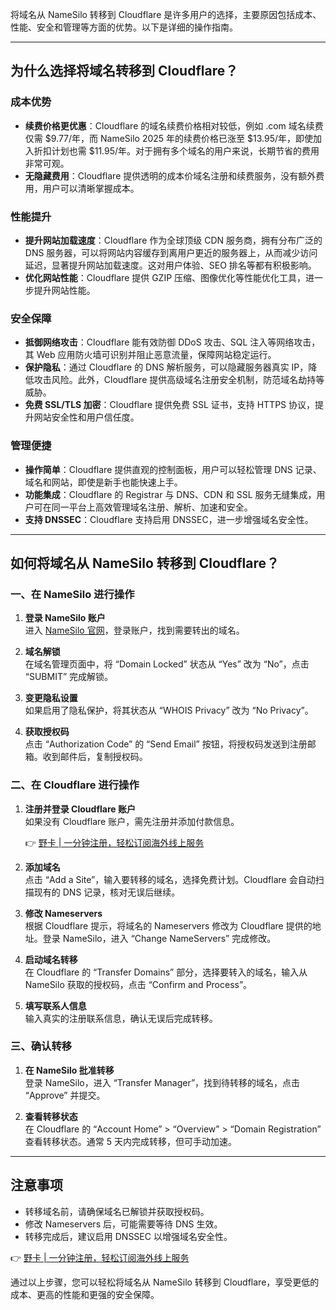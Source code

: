 将域名从 NameSilo 转移到 Cloudflare 是许多用户的选择，主要原因包括成本、性能、安全和管理等方面的优势。以下是详细的操作指南。

---

## 为什么选择将域名转移到 Cloudflare？

### 成本优势

- **续费价格更优惠**：Cloudflare 的域名续费价格相对较低，例如 .com 域名续费仅需 $9.77/年，而 NameSilo 2025 年的续费价格已涨至 $13.95/年，即使加入折扣计划也需 $11.95/年。对于拥有多个域名的用户来说，长期节省的费用非常可观。
- **无隐藏费用**：Cloudflare 提供透明的成本价域名注册和续费服务，没有额外费用，用户可以清晰掌握成本。

### 性能提升

- **提升网站加载速度**：Cloudflare 作为全球顶级 CDN 服务商，拥有分布广泛的 DNS 服务器，可以将网站内容缓存到离用户更近的服务器上，从而减少访问延迟，显著提升网站加载速度。这对用户体验、SEO 排名等都有积极影响。
- **优化网站性能**：Cloudflare 提供 GZIP 压缩、图像优化等性能优化工具，进一步提升网站性能。

### 安全保障

- **抵御网络攻击**：Cloudflare 能有效防御 DDoS 攻击、SQL 注入等网络攻击，其 Web 应用防火墙可识别并阻止恶意流量，保障网站稳定运行。
- **保护隐私**：通过 Cloudflare 的 DNS 解析服务，可以隐藏服务器真实 IP，降低攻击风险。此外，Cloudflare 提供高级域名注册安全机制，防范域名劫持等威胁。
- **免费 SSL/TLS 加密**：Cloudflare 提供免费 SSL 证书，支持 HTTPS 协议，提升网站安全性和用户信任度。

### 管理便捷

- **操作简单**：Cloudflare 提供直观的控制面板，用户可以轻松管理 DNS 记录、域名和网站，即使是新手也能快速上手。
- **功能集成**：Cloudflare 的 Registrar 与 DNS、CDN 和 SSL 服务无缝集成，用户可在同一平台上高效管理域名注册、解析、加速和安全。
- **支持 DNSSEC**：Cloudflare 支持启用 DNSSEC，进一步增强域名安全性。

---

## 如何将域名从 NameSilo 转移到 Cloudflare？

### 一、在 NameSilo 进行操作

1. **登录 NameSilo 账户**  
   进入 [NameSilo 官网](https://www.namesilo.com/)，登录账户，找到需要转出的域名。

2. **域名解锁**  
   在域名管理页面中，将 “Domain Locked” 状态从 “Yes” 改为 “No”，点击 “SUBMIT” 完成解锁。

3. **变更隐私设置**  
   如果启用了隐私保护，将其状态从 “WHOIS Privacy” 改为 “No Privacy”。

4. **获取授权码**  
   点击 “Authorization Code” 的 “Send Email” 按钮，将授权码发送到注册邮箱。收到邮件后，复制授权码。

### 二、在 Cloudflare 进行操作

1. **注册并登录 Cloudflare 账户**  
   如果没有 Cloudflare 账户，需先注册并添加付款信息。

   👉 [野卡 | 一分钟注册，轻松订阅海外线上服务](https://bit.ly/bewildcard)

2. **添加域名**  
   点击 “Add a Site”，输入要转移的域名，选择免费计划。Cloudflare 会自动扫描现有的 DNS 记录，核对无误后继续。

3. **修改 Nameservers**  
   根据 Cloudflare 提示，将域名的 Nameservers 修改为 Cloudflare 提供的地址。登录 NameSilo，进入 “Change NameServers” 完成修改。

4. **启动域名转移**  
   在 Cloudflare 的 “Transfer Domains” 部分，选择要转入的域名，输入从 NameSilo 获取的授权码，点击 “Confirm and Process”。

5. **填写联系人信息**  
   输入真实的注册联系信息，确认无误后完成转移。

### 三、确认转移

1. **在 NameSilo 批准转移**  
   登录 NameSilo，进入 “Transfer Manager”，找到待转移的域名，点击 “Approve” 并提交。

2. **查看转移状态**  
   在 Cloudflare 的 “Account Home” > “Overview” > “Domain Registration” 查看转移状态。通常 5 天内完成转移，但可手动加速。

---

## 注意事项

- 转移域名前，请确保域名已解锁并获取授权码。
- 修改 Nameservers 后，可能需要等待 DNS 生效。
- 转移完成后，建议启用 DNSSEC 以增强域名安全性。

👉 [野卡 | 一分钟注册，轻松订阅海外线上服务](https://bit.ly/bewildcard)

通过以上步骤，您可以轻松将域名从 NameSilo 转移到 Cloudflare，享受更低的成本、更高的性能和更强的安全保障。